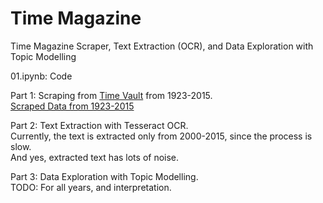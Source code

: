 # Time Magazine
Time Magazine Scraper, Text Extraction (OCR), and Data Exploration with Topic Modelling

01.ipynb:  Code 

Part 1: Scraping from [Time Vault](https://time.com/vault/) from 1923-2015. <br> [Scraped Data from 1923-2015](https://drive.google.com/drive/u/1/folders/1fFoFxY4i3YU-KNkz84_AG9Nftxr4Alnb)

Part 2: Text Extraction with Tesseract OCR. <br> Currently, the text is extracted only from 2000-2015, since the process is slow. <br> And yes, extracted text has lots of noise.

Part 3: Data Exploration with Topic Modelling. <br> TODO: For all years, and interpretation.
